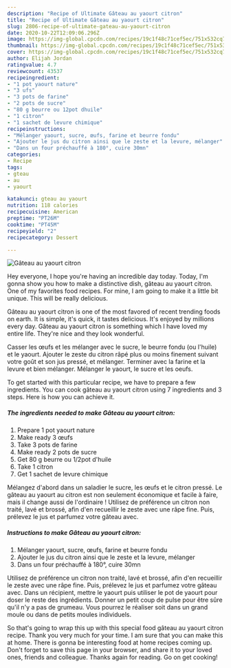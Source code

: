 ```yaml
---
description: "Recipe of Ultimate Gâteau au yaourt citron"
title: "Recipe of Ultimate Gâteau au yaourt citron"
slug: 2806-recipe-of-ultimate-gateau-au-yaourt-citron
date: 2020-10-22T12:09:06.296Z
image: https://img-global.cpcdn.com/recipes/19c1f48c71cef5ec/751x532cq70/gateau-au-yaourt-citron-photo-principale-de-la-recette.jpg
thumbnail: https://img-global.cpcdn.com/recipes/19c1f48c71cef5ec/751x532cq70/gateau-au-yaourt-citron-photo-principale-de-la-recette.jpg
cover: https://img-global.cpcdn.com/recipes/19c1f48c71cef5ec/751x532cq70/gateau-au-yaourt-citron-photo-principale-de-la-recette.jpg
author: Elijah Jordan
ratingvalue: 4.7
reviewcount: 43537
recipeingredient:
- "1 pot yaourt nature"
- "3 ufs"
- "3 pots de farine"
- "2 pots de sucre"
- "80 g beurre ou 12pot dhuile"
- "1 citron"
- "1 sachet de levure chimique"
recipeinstructions:
- "Mélanger yaourt, sucre, œufs, farine et beurre fondu"
- "Ajouter le jus du citron ainsi que le zeste et la levure, mélanger"
- "Dans un four préchauffé à 180°, cuire 30mn"
categories:
- Recipe
tags:
- gteau
- au
- yaourt

katakunci: gteau au yaourt 
nutrition: 118 calories
recipecuisine: American
preptime: "PT26M"
cooktime: "PT45M"
recipeyield: "2"
recipecategory: Dessert

---
```



![Gâteau au yaourt citron](https://img-global.cpcdn.com/recipes/19c1f48c71cef5ec/751x532cq70/gateau-au-yaourt-citron-photo-principale-de-la-recette.jpg)

Hey everyone, I hope you're having an incredible day today. Today, I'm gonna show you how to make a distinctive dish, gâteau au yaourt citron. One of my favorites food recipes. For mine, I am going to make it a little bit unique. This will be really delicious.

Gâteau au yaourt citron is one of the most favored of recent trending foods on earth. It is simple, it's quick, it tastes delicious. It's enjoyed by millions every day. Gâteau au yaourt citron is something which I have loved my entire life. They're nice and they look wonderful.

Casser les œufs et les mélanger avec le sucre, le beurre fondu (ou l&#39;huile) et le yaourt. Ajouter le zeste du citron râpé plus ou moins finement suivant votre goût et son jus pressé, et mélanger. Terminer avec la farine et la levure et bien mélanger. Mélanger le yaourt, le sucre et les oeufs.


To get started with this particular recipe, we have to prepare a few ingredients. You can cook gâteau au yaourt citron using 7 ingredients and 3 steps. Here is how you can achieve it.

<!--inarticleads1-->

##### The ingredients needed to make Gâteau au yaourt citron:

1. Prepare 1 pot yaourt nature
1. Make ready 3 œufs
1. Take 3 pots de farine
1. Make ready 2 pots de sucre
1. Get 80 g beurre ou 1/2pot d&#39;huile
1. Take 1 citron
1. Get 1 sachet de levure chimique


Mélangez d&#39;abord dans un saladier le sucre, les œufs et le citron pressé. Le gâteau au yaourt au citron est non seulement économique et facile à faire, mais il change aussi de l&#39;ordinaire ! Utilisez de préférence un citron non traité, lavé et brossé, afin d&#39;en recueillir le zeste avec une râpe fine. Puis, prélevez le jus et parfumez votre gâteau avec. 

<!--inarticleads2-->

##### Instructions to make Gâteau au yaourt citron:

1. Mélanger yaourt, sucre, œufs, farine et beurre fondu
1. Ajouter le jus du citron ainsi que le zeste et la levure, mélanger
1. Dans un four préchauffé à 180°, cuire 30mn


Utilisez de préférence un citron non traité, lavé et brossé, afin d&#39;en recueillir le zeste avec une râpe fine. Puis, prélevez le jus et parfumez votre gâteau avec. Dans un récipient, mettre le yaourt puis utiliser le pot de yaourt pour doser le reste des ingrédients. Donner un petit coup de pulse pour être sûre qu&#39;il n&#39;y a pas de grumeau. Vous pourrez le réaliser soit dans un grand moule ou dans de petits moules individuels. 

So that's going to wrap this up with this special food gâteau au yaourt citron recipe. Thank you very much for your time. I am sure that you can make this at home. There is gonna be interesting food at home recipes coming up. Don't forget to save this page in your browser, and share it to your loved ones, friends and colleague. Thanks again for reading. Go on get cooking!

